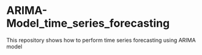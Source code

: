 # ARIMA-Model_time_series_forecasting
This repository shows how to perform time series forecasting using ARIMA model
